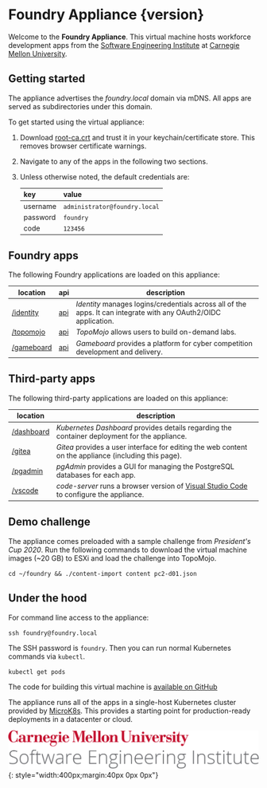 # Foundry Appliance {version}

Welcome to the **Foundry Appliance**. This virtual machine hosts workforce development apps from the [Software Engineering Institute](https://sei.cmu.edu) at [Carnegie Mellon University](https://cmu.edu).

## Getting started

The appliance advertises the _foundry.local_ domain via mDNS. All apps are served as subdirectories under this domain.

To get started using the virtual appliance:

1. Download [root-ca.crt](root-ca.crt) and trust it in your keychain/certificate store. This removes browser certificate warnings.
2. Navigate to any of the apps in the following two sections.
3. Unless otherwise noted, the default credentials are:  

    |key|value|
    |-|-|
    |username|`administrator@foundry.local`|
    |password|`foundry`|
    |code|`123456`|


## Foundry apps

The following Foundry applications are loaded on this appliance:

| location | api | description |
| -------- | --- | ----------- |
| [/identity](/identity)|[api](/identity/api)| _Identity_ manages logins/credentials across all of the apps. It can integrate with any OAuth2/OIDC application.|
| [/topomojo](/topomojo)|[api](/topomojo/api)| _TopoMojo_ allows users to build on-demand labs.|
| [/gameboard](/gameboard)|[api](/gameboard/api)| _Gameboard_ provides a platform for cyber competition development and delivery.|

## Third-party apps

The following third-party applications are loaded on this appliance:

| location | description |
| -------- | ----------- |
| [/dashboard](/dashboard)| _Kubernetes Dashboard_ provides details regarding the container deployment for the appliance. |
| [/gitea](/gitea)| _Gitea_ provides a user interface for editing the web content on the appliance (including this page).|
| [/pgadmin](/pgadmin)| _pgAdmin_ provides a GUI for managing the PostgreSQL databases for each app. |
| [/vscode](/vscode)| _code-server_ runs a browser version of [Visual Studio Code](https://code.visualstudio.com) to configure the appliance.

## Demo challenge

The appliance comes preloaded with a sample challenge from _President's Cup 2020_. Run the following commands to download the virtual machine images (~20 GB) to ESXi and load the challenge into TopoMojo.

```
cd ~/foundry && ./content-import content pc2-d01.json
```

## Under the hood

For command line access to the appliance:

```
ssh foundry@foundry.local
```

The SSH password is `foundry`. Then you can run normal Kubernetes commands via `kubectl`.

```
kubectl get pods
```

The code for building this virtual machine is [available on GitHub](https://github.com/cmu-sei/gameboard-appliance)

The appliance runs all of the apps in a single-host Kubernetes cluster provided by [MicroK8s](https://github.com/ubuntu/microk8s). This provides a starting point for production-ready deployments in a datacenter or cloud.

![CMU SEI Unitmark](assets/cmu-sei-unitmark.png){: style="width:400px;margin:40px 0px 0px"}
